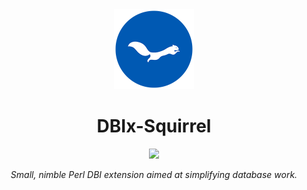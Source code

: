 <div align="center">
    <img src="./resources/images/ekorn.png" width="128">
    <h1>DBIx-Squirrel</h1>
    <img src="https://img.shields.io/cpan/v/DBIx-Squirrel">
    <p>
        <em>Small, nimble Perl DBI extension aimed at simplifying database work.</em>
    </p>
</div>

